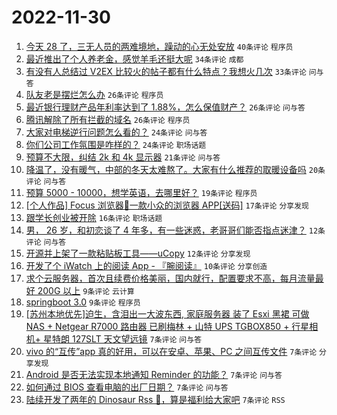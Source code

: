 # 2022-11-30

1. [今天 28 了，三无人员的两难境地，躁动的心无处安放](https://www.v2ex.com/t/898993) `40条评论` `程序员`
1. [最近推出了个人养老金，感觉羊毛还挺大呢](https://www.v2ex.com/t/898978) `34条评论` `成都`
1. [有没有人总结过 V2EX 比较火的帖子都有什么特点？我想火几次](https://www.v2ex.com/t/898972) `33条评论` `问与答`
1. [队友老是摆烂怎么办](https://www.v2ex.com/t/899005) `26条评论` `程序员`
1. [最近银行理财产品年利率达到了 1.88%，怎么保值财产？](https://www.v2ex.com/t/898992) `26条评论` `问与答`
1. [腾讯解除了所有拦截的域名](https://www.v2ex.com/t/898953) `26条评论` `程序员`
1. [大家对电梯逆行问题怎么看的？](https://www.v2ex.com/t/898988) `24条评论` `问与答`
1. [你们公司工作氛围是咋样的？](https://www.v2ex.com/t/898960) `24条评论` `职场话题`
1. [预算不大限，纠结 2k 和 4k 显示器](https://www.v2ex.com/t/898969) `21条评论` `问与答`
1. [降温了，没有暖气，中部的冬天太难熬了。大家有什么推荐的取暖设备吗](https://www.v2ex.com/t/898989) `20条评论` `问与答`
1. [预算 5000 - 10000，想学英语，去哪里好？](https://www.v2ex.com/t/898974) `19条评论` `程序员`
1. [[个人作品] Focus 浏览器🚀一款小众的浏览器 APP[送码]](https://www.v2ex.com/t/899004) `17条评论` `分享发现`
1. [跟学长创业被开除](https://www.v2ex.com/t/899021) `16条评论` `职场话题`
1. [男， 26 岁，和初恋谈了 4 年多，有一些迷惑，老哥哥们能否指点迷津？](https://www.v2ex.com/t/899026) `12条评论` `问与答`
1. [开源并上架了一款粘贴板工具——uCopy](https://www.v2ex.com/t/898977) `12条评论` `分享发现`
1. [开发了个 iWatch 上的阅读 App - 『腕阅读』](https://www.v2ex.com/t/898956) `10条评论` `分享创造`
1. [求个云服务器，首次且续费价格美丽，国内就行，配置要求不高，每月流量最好 200G 以上](https://www.v2ex.com/t/898982) `9条评论` `云计算`
1. [springboot 3.0](https://www.v2ex.com/t/898968) `9条评论` `程序员`
1. [[苏州本地优先]迫生，含泪出一大波东西, 家庭服务器 装了 Esxi 黑裙 可做 NAS + Netgear R7000 路由器 已刷梅林 + 山特 UPS TGBOX850 + 行星相机+ 星特朗 127SLT 天文望远镜](https://www.v2ex.com/t/899015) `7条评论` `问与答`
1. [vivo 的“互传”app 真的好用，可以在安卓、苹果、PC 之间互传文件](https://www.v2ex.com/t/899010) `7条评论` `分享发现`
1. [Android 是否无法实现本地通知 Reminder 的功能？](https://www.v2ex.com/t/898986) `7条评论` `问与答`
1. [如何通过 BIOS 查看电脑的出厂日期？](https://www.v2ex.com/t/898963) `7条评论` `问与答`
1. [陆续开发了两年的 Dinosaur Rss 🦕，算是福利给大家吧](https://www.v2ex.com/t/898951) `7条评论` `RSS`

